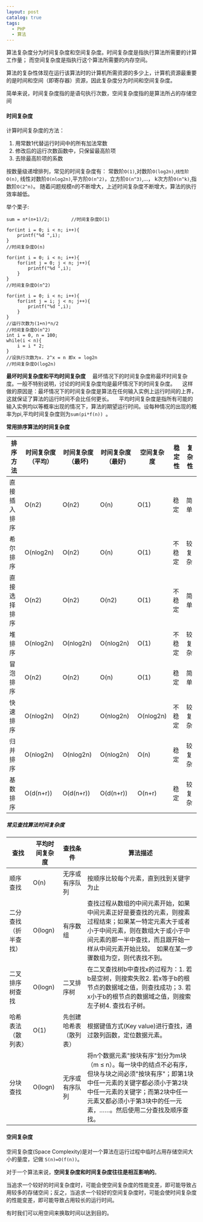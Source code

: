 ```yaml
---
layout: post
catalog: true
tags:
  - PHP
  - 算法
---
```

算法复杂度分为时间复杂度和空间复杂度。时间复杂度是指执行算法所需要的计算工作量； 而空间复杂度是指执行这个算法所需要的内存空间。 

算法的复杂性体现在运行该算法时的计算机所需资源的多少上，计算机资源最重要的是时间和空间（即寄存器）资源，因此复杂度分为时间和空间复杂度。

简单来说，时间复杂度指的是语句执行次数，空间复杂度指的是算法所占的存储空间

#### **时间复杂度** 

计算时间复杂度的方法：

1. 用常数1代替运行时间中的所有加法常数
2. 修改后的运行次数函数中，只保留最高阶项
3. 去除最高阶项的系数

按数量级递增排列，常见的时间复杂度有： 
常数阶`O(1)`,对数阶`O(log2n)`,`线性阶O(n)`, 
线性对数阶`O(nlog2n)`,平方阶`O(n^2)`，立方阶`O(n^3)`,…， 
k次方阶`O(n^k)`,指数阶`O(2^n)`。 
随着问题规模n的不断增大，上述时间复杂度不断增大，算法的执行效率越低。

举个栗子:

```
sum = n*(n+1)/2;        //时间复杂度O(1)
```

```
for(int i = 0; i < n; i++){
    printf("%d ",i);
}                       
//时间复杂度O(n)
```

```
for(int i = 0; i < n; i++){
    for(int j = 0; j < n; j++){
        printf("%d ",i);
    }
}               
//时间复杂度O(n^2)
```

```
for(int i = 0; i < n; i++){
    for(int j = i; j < n; j++){
        printf("%d ",i);
    }
}   
//运行次数为(1+n)*n/2
//时间复杂度O(n^2)
int i = 0, n = 100;
while(i < n){
    i = i * 2;
}
//设执行次数为x. 2^x = n 即x = log2n
//时间复杂度O(log2n)
```

**最坏时间复杂度和平均时间复杂度** 
　最坏情况下的时间复杂度称最坏时间复杂度。一般不特别说明，讨论的时间复杂度均是最坏情况下的时间复杂度。 
　这样做的原因是：最坏情况下的时间复杂度是算法在任何输入实例上运行时间的上界，这就保证了算法的运行时间不会比任何更长。 
　平均时间复杂度是指所有可能的输入实例均以等概率出现的情况下，算法的期望运行时间。设每种情况的出现的概率为pi,平均时间复杂度则为`sum(pi*f(n)) `。
　

**常用排序算法的时间复杂度**

| 排序方法     | 时间复杂度（平均） | 时间复杂度（最坏) | 时间复杂度（最好) | 空间复杂度 | 稳定性 | 复杂性 |
| ------------ | ------------------ | ----------------- | ----------------- | ---------- | ------ | ------ |
| 直接插入排序 | O(n2)              | O(n2)             | O(n)              | O(1)       | 稳定   | 简单   |
| 希尔排序     | O(nlog2n)          | O(n2)             | O(n)              | O(1)       | 不稳定 | 较复杂 |
| 直接选择排序 | O(n2)              | O(n2)             | O(n2)             | O(1)       | 不稳定 | 简单   |
| 堆排序       | O(nlog2n)          | O(nlog2n)         | O(nlog2n)         | O(1)       | 不稳定 | 较复杂 |
| 冒泡排序     | O(n2)              | O(n2)             | O(n)              | O(1)       | 稳定   | 简单   |
| 快速排序     | O(nlog2n)          | O(n2)             | O(nlog2n)         | O(nlog2n)  | 不稳定 | 较复杂 |
| 归并排序     | O(nlog2n)          | O(nlog2n)         | O(nlog2n)         | O(n)       | 稳定   | 较复杂 |
| 基数排序     | O(d(n+r))          | O(d(n+r))         | O(d(n+r))         | O(n+r)     | 稳定   | 较复杂 |

##### 常见查找算法时间复杂度

| 查找                 | 平均时间复杂度 | 查找条件               | 算法描述                                                     |
| -------------------- | -------------- | ---------------------- | ------------------------------------------------------------ |
| 顺序查找             | O(n)           | 无序或有序队列         | 按顺序比较每个元素，直到找到关键字为止                       |
| 二分查找（折半查找） | O(logn)        | 有序数组               | 查找过程从数组的中间元素开始，如果中间元素正好是要查找的元素，则搜素过程结束；如果某一特定元素大于或者小于中间元素，则在数组大于或小于中间元素的那一半中查找，而且跟开始一样从中间元素开始比较。　如果在某一步骤数组为空，则代表找不到。 |
| 二叉排序树查找       | O(logn)        | 二叉排序树             | 在二叉查找树b中查找x的过程为：1. 若b是空树，则搜索失败2. 若x等于b的根节点的数据域之值，则查找成功；3. 若x小于b的根节点的数据域之值，则搜索左子树4. 查找右子树。 |
| 哈希表法（散列表）   | O(1)           | 先创建哈希表（散列表） | 根据键值方式(Key value)进行查找，通过散列函数，定位数据元素。 |
| 分块查找             | O(logn)        | 无序或有序队列         | 将n个数据元素"按块有序"划分为m块（m ≤ n）。每一块中的结点不必有序，但块与块之间必须"按块有序"；即第1块中任一元素的关键字都必须小于第2块中任一元素的关键字；而第2块中任一元素又都必须小于第3块中的任一元素，……。然后使用二分查找及顺序查找。 |

#### **空间复杂度** 

空间复杂度(Space Complexity)是对一个算法在运行过程中临时占用存储空间大小的量度，记做 `S(n)=O(f(n))`。

对于一个算法来说，**空间复杂度和时间复杂度往往是相互影响的**。

当追求一个较好的时间复杂度时，可能会使空间复杂度的性能变差，即可能导致占用较多的存储空间；反之，当追求一个较好的空间复杂度时，可能会使时间复杂度的性能变差，即可能导致占用较长的运行时间。

有时我们可以用空间来换取时间以达到目的。
